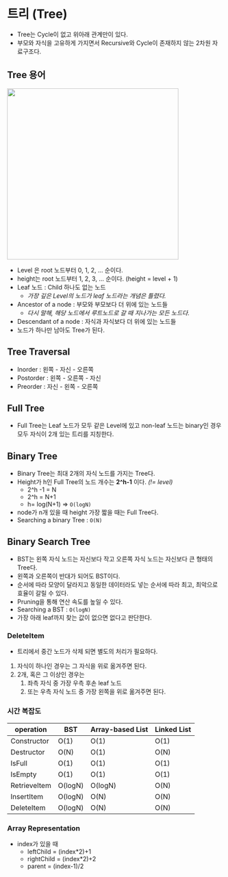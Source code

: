 # 트리 (Tree)
* Tree는 Cycle이 없고 위아래 관계만이 있다.
* 부모와 자식을 고유하게 가지면서 Recursive와 Cycle이 존재하지 않는 2차원 자료구조다.

## Tree 용어
<img width = "400" src= "https://user-images.githubusercontent.com/64299475/146689550-fc3d0a18-2b2d-4e06-8df4-1ea3643e388f.png">

* Level 은 root 노드부터 0, 1, 2, ... 순이다.
* height는 root 노드부터 1, 2, 3, ... 순이다. (height = level + 1)
* Leaf 노드 : Child 하나도 없는 노드
	* *가장 깊은 Level의 노드가 leaf 노드라는 개념은 틀렸다.*
* Ancestor of a node : 부모와 부모보다 더 위에 있는 노드들
	* *다시 말해, 해당 노드에서 루트노드로 갈 때 지나가는 모든 노드다.*
* Descendant of a node : 자식과 자식보다 더 위에 있는 노드들
* 노드가 하나만 남아도 Tree가 된다.

## Tree Traversal
* Inorder : 왼쪽 - 자신 - 오른쪽
* Postorder : 왼쪽 - 오른쪽 - 자신
* Preorder : 자신 - 왼쪽 - 오른쪽

## Full Tree
* Full Tree는 Leaf 노드가 모두 같은 Level에 있고 non-leaf 노드는 binary인 경우 모두 자식이 2개 있는 트리를 지칭한다.

## Binary Tree
* Binary Tree는 최대 2개의 자식 노드를 가지는 Tree다.
* Height가 h인 Full Tree의 노드 개수는 **2^h-1** 이다. *(!= level)*
	* 2^h -1 = N
	* 2^h = N+1
	* h= log(N+1) ⇒ `O(logN)`
* node가 n개 있을 때 height 가장 짧을 때는 Full Tree다.
* Searching a binary Tree : `O(N)`

## Binary Search Tree
* BST는 왼쪽 자식 노드는 자신보다 작고 오른쪽 자식 노드는 자신보다 큰 형태의 Tree다.
* 왼쪽과 오른쪽이 반대가 되어도 BST이다.
* 순서에 따라 모양이 달라지고 동일한 데이터라도 넣는 순서에 따라 최고, 최악으로 효율이 갈릴 수 있다.
* Pruning을 통해 연산 속도를 높일 수 있다.
* Searching a BST : `O(logN)`
* 가장 아래 leaf까지 찾는 값이 없으면 없다고 판단한다.



### DeleteItem
* 트리에서 중간 노드가 삭제 되면 별도의 처리가 필요하다.
1. 자식이 하나인 경우는 그 자식을 위로 옮겨주면 된다.
2. 2개, 혹은 그 이상인 경우는
	1. 좌측 자식 중 가장 우측 후손 leaf 노드
	2. 또는 우측 자식 노드 중 가장 왼쪽을 위로 옮겨주면 된다.

### 시간 복잡도 

| operation    | BST     | Array-based List | Linked List |
| ------------ | ------- | ---------------- | ----------- |
| Constructor  | O(1)    | O(1)             | O(1)        |
| Destructor   | O(N)    | O(1)             | O(N)        |
| IsFull       | O(1)    | O(1)             | O(1)        |
| IsEmpty      | O(1)    | O(1)             | O(1)        |
| RetrieveItem | O(logN) | O(logN)          | O(N)        |
| InsertItem   | O(logN) | O(N)             | O(N)        |
| DeleteItem   | O(logN) | O(N)             | O(N)        |


### Array Representation
* index가 있을 때
	* leftChild = (index*2)+1
	* rightChild = (index*2)+2
	* parent = (index-1)/2
